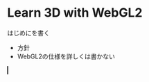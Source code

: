 # Learn 3D with WebGL2

はじめにを書く

* 方針
 * WebGL2の仕様を詳しくは書かない

 <canvas width="500px" height="500px" style="border:1px solid black">
 <canvas>